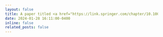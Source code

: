 ```yaml
---
layout: false
title: A paper titled <a href="https://link.springer.com/chapter/10.1007/978-3-031-60603-8_17">Towards Singular Optimality in the Presence of Local Initial Knowledge</a> has been accepted for presentation at SIROCCO 2024.
date: 2024-01-28 16:11:00-0400
inline: false
related_posts: false
---
```



